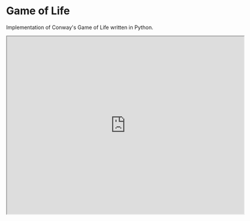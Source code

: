 # Game of Life

Implementation of Conway's Game of Life written in Python.

<iframe src="https://drive.google.com/file/d/1xn9x4dkWS1aRHmvVTBrDGSRdd9-C0M2q/preview" width="640" height="480" allow="autoplay"/>

## Dependencies
Pygame library

```
pip install pygame
```

## Controls
Space - Play/Pause

Esc - Exit

Tab - Randomize cells

Backspace - Set all cells dead

Left MB - Set cell alive

Right MB - Set cell dead

Up arrow - Speed up simulation

Down arrow - Slow down simulation
